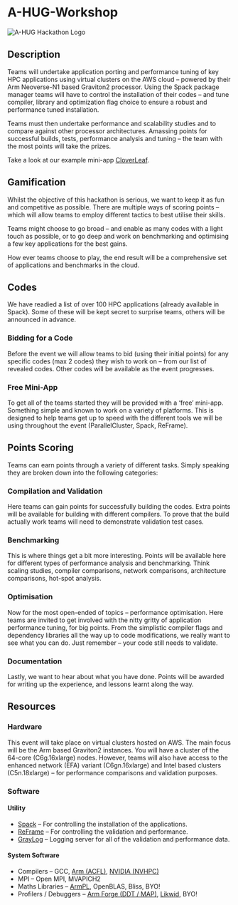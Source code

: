 # A-HUG-Workshop

![A-HUG Hackathon Logo](https://a-hug.org/wp-content/uploads/2021/05/arm-aws-hackathon.png)

## Description

Teams will undertake application porting and performance tuning of key HPC applications using virtual clusters on the AWS cloud – powered by their Arm Neoverse-N1 based Graviton2 processor. Using the Spack package manager teams will have to control the installation of their codes – and tune compiler, library and optimization flag choice to ensure a robust and performance tuned installation. 

Teams must then undertake performance and scalability studies and to compare against other processor architectures. Amassing points for successful builds, tests, performance analysis and tuning – the team with the most points will take the prizes.


Take a look at our example mini-app [CloverLeaf](Tutorials/CloverLeaf/).

## Gamification

Whilst the objective of this hackathon is serious, we want to keep it as fun and competitive as possible. 
There are multiple ways of scoring points – which will allow teams to employ different tactics to best utilise their skills.

Teams might choose to go broad – and enable as many codes with a light touch as possible, or to go deep and work on benchmarking and optimising a few key applications for the best gains.

How ever teams choose to play, the end result will be a comprehensive set of applications and benchmarks in the cloud.

## Codes

We have readied a list of over 100 HPC applications (already available in Spack). Some of these will be kept secret to surprise teams, others will be announced in advance.

### Bidding for a Code

Before the event we will allow teams to bid (using their initial points) for any specific codes (max 2 codes) they wish to work on – from our list of revealed codes. Other codes will be available as the event progresses.

### Free Mini-App

To get all of the teams started they will be provided with a ‘free’ mini-app. Something simple and known to work on a variety of platforms. This is designed to help teams get up to speed with the different tools we will be using throughout the event (ParallelCluster, Spack, ReFrame).

## Points Scoring

Teams can earn points through a variety of different tasks. Simply speaking they are broken down into the following categories:

### Compilation and Validation
Here teams can gain points for successfully building the codes. Extra points will be available for building with different compilers.
To prove that the build actually work teams will need to demonstrate validation test cases.

### Benchmarking
This is where things get a bit more interesting. Points will be available here for different types of performance analysis and benchmarking. Think scaling studies, compiler comparisons, network comparisons, architecture comparisons, hot-spot analysis.

### Optimisation
Now for the most open-ended of topics – performance optimisation. Here teams are invited to get involved with the nitty gritty of application performance tuning, for big points. From the simplistic compiler flags and dependency libraries all the way up to code modifications, we really want to see what you can do. Just remember – your code still needs to validate.

### Documentation 
Lastly, we want to hear about what you have done. Points will be awarded for writing up the experience, and lessons learnt along the way. 

## Resources

### Hardware
This event will take place on virtual clusters hosted on AWS. The main focus will be the Arm based Graviton2 instances. You will have a cluster of the 64-core (C6g.16xlarge) nodes.
However, teams will also have access to the enhanced network (EFA) variant (C6gn.16xlarge) and Intel based clusters (C5n.18xlarge) – for performance comparisons and validation purposes.

### Software

#### Utility
* [Spack](https://github.com/spack/spack) – For controlling the installation of the applications.
* [ReFrame](https://github.com/eth-cscs/reframe) – For controlling the validation and performance.
* [GrayLog](https://www.graylog.org/) – Logging server for all of the validation and performance data.

#### System Software
* Compilers – GCC, [Arm (ACFL)](https://developer.arm.com/tools-and-software/server-and-hpc/compile/arm-compiler-for-linux/resources), [NVIDIA (NVHPC)](https://developer.nvidia.com/hpc-sdk)
* MPI – Open MPI, MVAPICH2
* Maths Libraries – [ArmPL](https://developer.arm.com/tools-and-software/server-and-hpc/downloads/arm-performance-libraries), OpenBLAS, Bliss, BYO!
* Profilers / Debuggers – [Arm Forge (DDT / MAP)](https://developer.arm.com/tools-and-software/server-and-hpc/downloads/arm-forge), [Likwid](https://github.com/RRZE-HPC/likwid), BYO!
